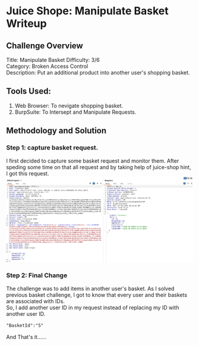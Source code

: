 # Juice Shope: Manipulate Basket  Writeup 

## Challenge Overview  
Title: Manipulate Basket
Difficulty: 3/6  
Category: Broken Access Control  
Description: Put an additional product into another user's shopping basket.  
## Tools Used:  
1. Web Browser: To nevigate shopping basket.  
2. BurpSuite: To Intersept and Manipulate Requests.

## Methodology and Solution

### Step 1: capture basket request. 
I first decided to capture some basket request and monitor them.  After speding some time on that all request and by taking help of juice-shop hint, I got this request.  
![My Images](../.Images/bas.png)

### Step 2: Final Change  
The challenge was to add items in another user's basket. As I solved previous basket challenge, I got to know that every user and their baskets are associated with IDs.  
So, I add another user ID in my request instead of replacing my ID with another user ID.  
```html
"BasketId":"5"
```
And That's it......
